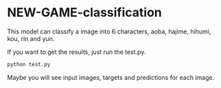 # NEW-GAME-classification
This model can classify a image into 6 characters, aoba, hajime, hihumi, kou, rin and yun.

If you want to get the results, just run the test.py.
```bash
python test.py
```

Maybe you will see input images, targets and predictions for each image.
